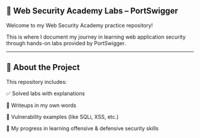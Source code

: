 ## 🧠 Web Security Academy Labs – PortSwigger

Welcome to my Web Security Academy practice repository!

This is where I document my journey in learning web application security through hands-on labs provided by PortSwigger.

---

## 🚀 About the Project

This repository includes:

✅ Solved labs with explanations

📝 Writeups in my own words

🔎 Vulnerability examples (like SQLi, XSS, etc.)

🔐 My progress in learning offensive & defensive security skills
